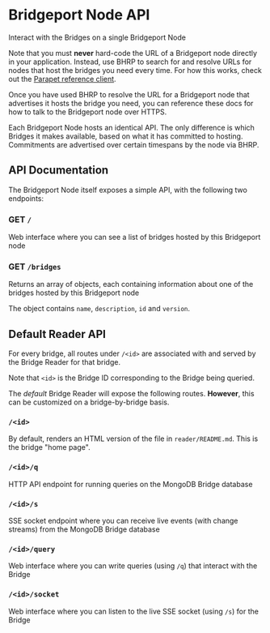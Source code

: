 # Bridgeport Node API

Interact with the Bridges on a single Bridgeport Node

Note that you must **never** hard-code the URL of a Bridgeport node directly in your application. Instead, use BHRP to search for and resolve URLs for nodes that host the bridges you need every time. For how this works, check out the [Parapet reference client](https://github.com/p2ppsr/parapet).

Once you have used BHRP to resolve the URL for a Bridgeport node that advertises it hosts the bridge you need, you can reference these docs for how to talk to the Bridgeport node over HTTPS.

Each Bridgeport Node hosts an identical API. The only difference is which Bridges it makes available, based on what it has committed to hosting. Commitments are advertised over certain timespans by the node via BHRP.

## API Documentation

The Bridgeport Node itself exposes a simple API, with the following two endpoints:

### GET `/`

Web interface where you can see a list of bridges hosted by this Bridgeport node

### GET `/bridges`

Returns an array of objects, each containing information about one of the bridges hosted by this Bridgeport node

The object contains `name`, `description`, `id` and `version`.

## Default Reader API

For every bridge, all routes under `/<id>` are associated with and served by the Bridge Reader for that bridge.

Note that `<id>` is the Bridge ID corresponding to the Bridge being queried.

The *default* Bridge Reader will expose the following routes. **However**, this can be customized on a bridge-by-bridge basis.

### `/<id>`

By default, renders an HTML version of the file in `reader/README.md`. This is the bridge "home page".

### `/<id>/q`

HTTP API endpoint for running queries on the MongoDB Bridge database

### `/<id>/s`

SSE socket endpoint where you can receive live events (with change streams) from the MongoDB Bridge database

### `/<id>/query`

Web interface where you can write queries (using `/q`) that interact with the Bridge

### `/<id>/socket`

Web interface where you can listen to the live SSE socket (using `/s`) for the Bridge
